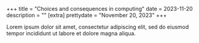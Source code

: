 +++
title = "Choices and consequences in computing"
date = 2023-11-20
description = ""
[extra]
prettydate = "November 20, 2023"
+++

Lorem ipsum dolor sit amet, consectetur adipiscing elit, sed do eiusmod tempor incididunt ut labore et dolore magna aliqua.
